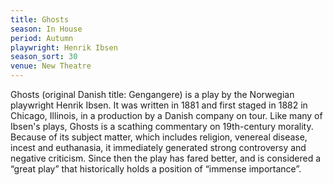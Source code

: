 ```yaml
---
title: Ghosts
season: In House
period: Autumn
playwright: Henrik Ibsen
season_sort: 30
venue: New Theatre
---
```


Ghosts (original Danish title: Gengangere) is a play by the Norwegian playwright Henrik Ibsen. It was written in 1881 and first staged in 1882 in Chicago, Illinois, in a production by a Danish company on tour. Like many of Ibsen's plays, Ghosts is a scathing commentary on 19th-century morality. Because of its subject matter, which includes religion, venereal disease, incest and euthanasia, it immediately generated strong controversy and negative criticism. Since then the play has fared better, and is considered a “great play” that historically holds a position of “immense importance”.
